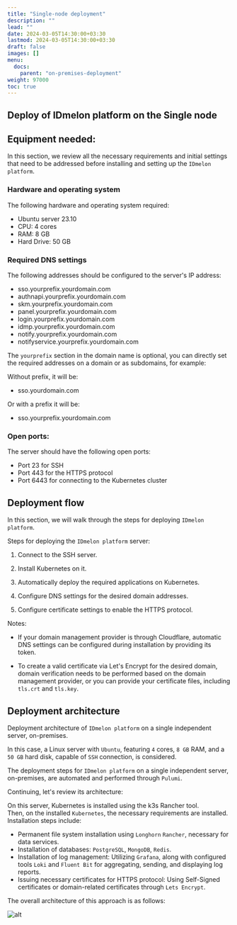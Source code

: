```yaml
---
title: "Single-node deployment"
description: ""
lead: ""
date: 2024-03-05T14:30:00+03:30
lastmod: 2024-03-05T14:30:00+03:30
draft: false
images: []
menu:
  docs:
    parent: "on-premises-deployment"
weight: 97000
toc: true
---
```


## Deploy of IDmelon platform on the Single node  

## Equipment needed:  

In this section, we review all the necessary requirements and initial settings that need to be addressed before installing and setting up the `IDmelon platform`.  

### Hardware and operating system  

The following hardware and operating system required:  

- Ubuntu server 23.10  
- CPU: 4 cores  
- RAM: 8 GB  
- Hard Drive: 50 GB  

### Required DNS settings  

The following addresses should be configured to the server's IP address:  

- sso.yourprefix.yourdomain.com  
- authnapi.yourprefix.yourdomain.com  
- skm.yourprefix.yourdomain.com  
- panel.yourprefix.yourdomain.com  
- login.yourprefix.yourdomain.com  
- idmp.yourprefix.yourdomain.com  
- notify.yourprefix.yourdomain.com  
- notifyservice.yourprefix.yourdomain.com  

The `yourprefix` section in the domain name is optional, you can directly set the required addresses on a domain or as subdomains, for example:  

Without prefix, it will be:  

- sso.yourdomain.com  

Or with a prefix it will be:  

- sso.yourprefix.yourdomain.com  

### Open ports:  

The server should have the following open ports:  

- Port 23 for SSH  
- Port 443 for the HTTPS protocol  
- Port 6443 for connecting to the Kubernetes cluster  

## Deployment flow  

In this section, we will walk through the steps for deploying `IDmelon platform`.  

Steps for deploying the `IDmelon platform` server:  

1. Connect to the SSH server.  

2. Install Kubernetes on it.  

3. Automatically deploy the required applications on Kubernetes.  

4. Configure DNS settings for the desired domain addresses.  

5. Configure certificate settings to enable the HTTPS protocol.  

Notes:  

- If your domain management provider is through Cloudflare, automatic DNS settings can be configured during installation by providing its token.  

- To create a valid certificate via Let's Encrypt for the desired domain, domain verification needs to be performed based on the domain management provider, or you can provide your certificate files, including `tls.crt` and `tls.key`.  

## Deployment architecture  

Deployment architecture of `IDmelon platform` on a single independent server, on-premises.  

In this case, a Linux server with `Ubuntu`, featuring `4` cores, `8 GB` RAM, and a `50 GB` hard disk, capable of `SSH` connection, is considered.  

The deployment steps for `IDmelon platform` on a single independent server, on-premises, are automated and performed through `Pulumi`.  

Continuing, let's review its architecture:  

On this server, Kubernetes is installed using the k3s Rancher tool.  
Then, on the installed `Kubernetes`, the necessary requirements are installed. Installation steps include:  

- Permanent file system installation using `Longhorn` `Rancher`, necessary for data services.  
- Installation of databases: `PostgreSQL`, `MongoDB`, `Redis`.
- Installation of log management: Utilizing `Grafana`, along with configured tools `Loki` and `Fluent Bit` for aggregating, sending, and displaying log reports.
- Issuing necessary certificates for HTTPS protocol: Using Self-Signed certificates or domain-related certificates through `Lets Encrypt`.  

The overall architecture of this approach is as follows:  

![alt](/images/vendor/deploy/idmelon_cloud_02.svg)  
